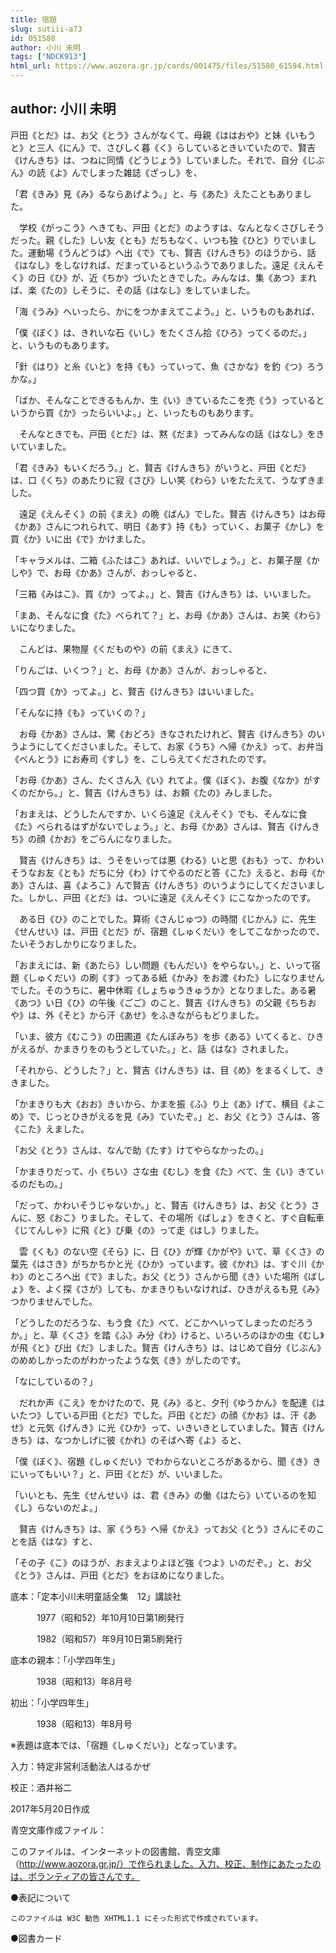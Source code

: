 ```yaml
---
title: 宿題
slug: sutiii-a73
id: 051580
author: 小川 未明
tags: ["NDCK913"]
html_url: https://www.aozora.gr.jp/cards/001475/files/51580_61594.html
---
```


## author: 小川 未明

戸田《とだ》は、お父《とう》さんがなくて、母親《ははおや》と妹《いもうと》と三人《にん》で、さびしく暮《く》らしているときいていたので、賢吉《けんきち》は、つねに同情《どうじょう》していました。それで、自分《じぶん》の読《よ》んでしまった雑誌《ざっし》を、

「君《きみ》見《み》るならあげよう。」と、与《あた》えたこともありました。

　学校《がっこう》へきても、戸田《とだ》のようすは、なんとなくさびしそうだった。親《した》しい友《とも》だちもなく、いつも独《ひと》りでいました。運動場《うんどうば》へ出《で》ても、賢吉《けんきち》のほうから、話《はなし》をしなければ、だまっているというふうでありました。遠足《えんそく》の日《ひ》が、近《ちか》づいたときでした。みんなは、集《あつ》まれば、楽《たの》しそうに、その話《はなし》をしていました。

「海《うみ》へいったら、かにをつかまえてこよう。」と、いうものもあれば、

「僕《ぼく》は、きれいな石《いし》をたくさん拾《ひろ》ってくるのだ。」と、いうものもあります。

「針《はり》と糸《いと》を持《も》っていって、魚《さかな》を釣《つ》ろうかな。」

「ばか、そんなことできるもんか、生《い》きているたこを売《う》っているというから買《か》ったらいいよ。」と、いったものもあります。

　そんなときでも、戸田《とだ》は、黙《だま》ってみんなの話《はなし》をきいていました。

「君《きみ》もいくだろう。」と、賢吉《けんきち》がいうと、戸田《とだ》は、口《くち》のあたりに寂《さび》しい笑《わら》いをたたえて、うなずきました。

　遠足《えんそく》の前《まえ》の晩《ばん》でした。賢吉《けんきち》はお母《かあ》さんにつれられて、明日《あす》持《も》っていく、お菓子《かし》を買《か》いに出《で》かけました。

「キャラメルは、二箱《ふたはこ》あれば、いいでしょう。」と、お菓子屋《かしや》で、お母《かあ》さんが、おっしゃると、

「三箱《みはこ》、買《か》ってよ。」と、賢吉《けんきち》は、いいました。

「まあ、そんなに食《た》べられて？」と、お母《かあ》さんは、お笑《わら》いになりました。

　こんどは、果物屋《くだものや》の前《まえ》にきて、

「りんごは、いくつ？」と、お母《かあ》さんが、おっしゃると、

「四つ買《か》ってよ。」と、賢吉《けんきち》はいいました。

「そんなに持《も》っていくの？」

　お母《かあ》さんは、驚《おどろ》きなされたけれど、賢吉《けんきち》のいうようにしてくださいました。そして、お家《うち》へ帰《かえ》って、お弁当《べんとう》にお寿司《すし》を、こしらえてくだされたのです。

「お母《かあ》さん、たくさん入《い》れてよ。僕《ぼく》、お腹《なか》がすくのだから。」と、賢吉《けんきち》は、お頼《たの》みしました。

「おまえは、どうしたんですか、いくら遠足《えんそく》でも、そんなに食《た》べられるはずがないでしょう。」と、お母《かあ》さんは、賢吉《けんきち》の顔《かお》をごらんになりました。

　賢吉《けんきち》は、うそをいっては悪《わる》いと思《おも》って、かわいそうなお友《とも》だちに分《わ》けてやるのだと答《こた》えると、お母《かあ》さんは、喜《よろこ》んで賢吉《けんきち》のいうようにしてくださいました。しかし、戸田《とだ》は、ついに遠足《えんそく》にこなかったのです。

　ある日《ひ》のことでした。算術《さんじゅつ》の時間《じかん》に、先生《せんせい》は、戸田《とだ》が、宿題《しゅくだい》をしてこなかったので、たいそうおしかりになりました。

「おまえには、新《あたら》しい問題《もんだい》をやらない。」と、いって宿題《しゅくだい》の刷《す》ってある紙《かみ》をお渡《わた》しになりませんでした。そのうちに、暑中休暇《しょちゅうきゅうか》となりました。ある暑《あつ》い日《ひ》の午後《ごご》のこと、賢吉《けんきち》の父親《ちちおや》は、外《そと》から汗《あせ》をふきながらもどりました。

「いま、彼方《むこう》の田圃道《たんぼみち》を歩《ある》いてくると、ひきがえるが、かまきりをのもうとしていた。」と、話《はな》されました。

「それから、どうした？」と、賢吉《けんきち》は、目《め》をまるくして、ききました。

「かまきりも大《おお》きいから、かまを振《ふ》り上《あ》げて、横目《よこめ》で、じっとひきがえるを見《み》ていたぞ。」と、お父《とう》さんは、答《こた》えました。

「お父《とう》さんは、なんで助《たす》けてやらなかったの。」

「かまきりだって、小《ちい》さな虫《むし》を食《た》べて、生《い》きているのだもの。」

「だって、かわいそうじゃないか。」と、賢吉《けんきち》は、お父《とう》さんに、怒《おこ》りました。そして、その場所《ばしょ》をきくと、すぐ自転車《じてんしゃ》に飛《と》び乗《の》って走《はし》りました。

　雲《くも》のない空《そら》に、日《ひ》が輝《かがや》いて、草《くさ》の葉先《はさき》がちかちかと光《ひか》っています。彼《かれ》は、すぐ川《かわ》のところへ出《で》ました。お父《とう》さんから聞《き》いた場所《ばしょ》を、よく探《さが》しても、かまきりもいなければ、ひきがえるも見《み》つかりませんでした。

「どうしたのだろうな、もう食《た》べて、どこかへいってしまったのだろうか。」と、草《くさ》を踏《ふ》み分《わ》けると、いろいろのほかの虫《むし》が飛《と》び出《だ》しました。賢吉《けんきち》は、はじめて自分《じぶん》のめめしかったのがわかったような気《き》がしたのです。

「なにしているの？」

　だれか声《こえ》をかけたので、見《み》ると、夕刊《ゆうかん》を配達《はいたつ》している戸田《とだ》でした。戸田《とだ》の顔《かお》は、汗《あせ》と元気《げんき》に光《ひか》って、いきいきとしていました。賢吉《けんきち》は、なつかしげに彼《かれ》のそばへ寄《よ》ると、

「僕《ぼく》、宿題《しゅくだい》でわからないところがあるから、聞《き》きにいってもいい？」と、戸田《とだ》が、いいました。

「いいとも、先生《せんせい》は、君《きみ》の働《はたら》いているのを知《し》らないのだよ。」

　賢吉《けんきち》は、家《うち》へ帰《かえ》ってお父《とう》さんにそのことを話《はな》すと、

「その子《こ》のほうが、おまえよりよほど強《つよ》いのだぞ。」と、お父《とう》さんは、戸田《とだ》をおほめになりました。













底本：「定本小川未明童話全集　12」講談社

　　　1977（昭和52）年10月10日第1刷発行

　　　1982（昭和57）年9月10日第5刷発行

底本の親本：「小学四年生」

　　　1938（昭和13）年8月号

初出：「小学四年生」

　　　1938（昭和13）年8月号

※表題は底本では、「宿題《しゅくだい》」となっています。

入力：特定非営利活動法人はるかぜ

校正：酒井裕二

2017年5月20日作成

青空文庫作成ファイル：

このファイルは、インターネットの図書館、青空文庫（http://www.aozora.gr.jp/）で作られました。入力、校正、制作にあたったのは、ボランティアの皆さんです。











●表記について


	このファイルは W3C 勧告 XHTML1.1 にそった形式で作成されています。







●図書カード